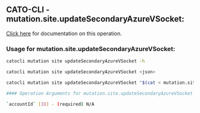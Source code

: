 
## CATO-CLI - mutation.site.updateSecondaryAzureVSocket:
[Click here](https://api.catonetworks.com/documentation/#mutation-mutation.site.updateSecondaryAzureVSocket) for documentation on this operation.

### Usage for mutation.site.updateSecondaryAzureVSocket:

```bash
catocli mutation site updateSecondaryAzureVSocket -h

catocli mutation site updateSecondaryAzureVSocket <json>

catocli mutation site updateSecondaryAzureVSocket "$(cat < mutation.site.updateSecondaryAzureVSocket.json)"

#### Operation Arguments for mutation.site.updateSecondaryAzureVSocket ####

`accountId` [ID] - (required) N/A    
